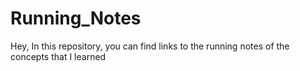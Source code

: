# Running_Notes
Hey, 
In this repository, you can find links to the running notes of the concepts that I learned

